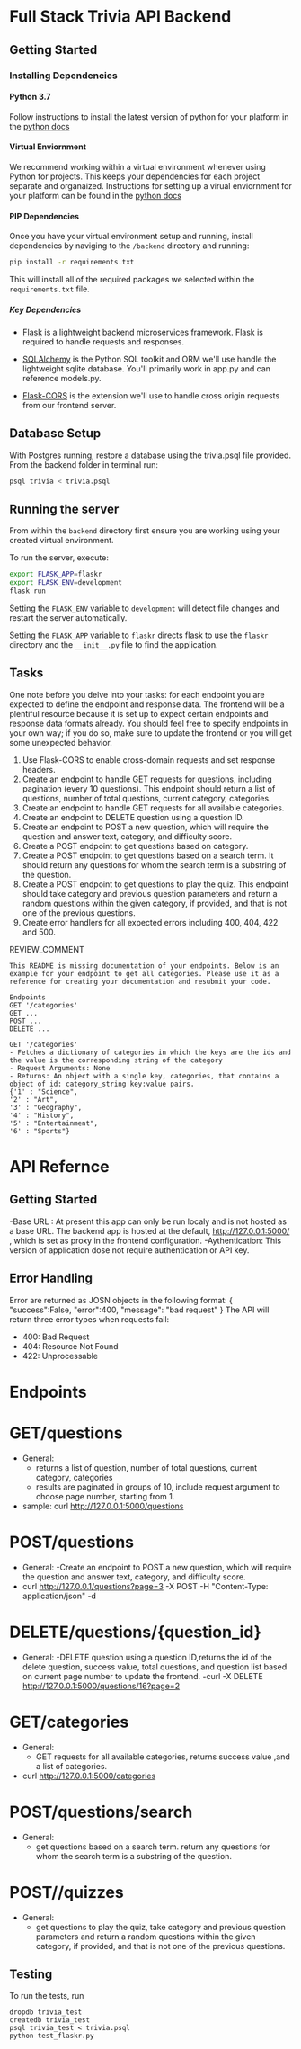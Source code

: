 # Full Stack Trivia API Backend

## Getting Started

### Installing Dependencies

#### Python 3.7

Follow instructions to install the latest version of python for your platform in the [python docs](https://docs.python.org/3/using/unix.html#getting-and-installing-the-latest-version-of-python)

#### Virtual Enviornment

We recommend working within a virtual environment whenever using Python for projects. This keeps your dependencies for each project separate and organaized. Instructions for setting up a virual enviornment for your platform can be found in the [python docs](https://packaging.python.org/guides/installing-using-pip-and-virtual-environments/)

#### PIP Dependencies

Once you have your virtual environment setup and running, install dependencies by naviging to the `/backend` directory and running:

```bash
pip install -r requirements.txt
```

This will install all of the required packages we selected within the `requirements.txt` file.

##### Key Dependencies

- [Flask](http://flask.pocoo.org/)  is a lightweight backend microservices framework. Flask is required to handle requests and responses.

- [SQLAlchemy](https://www.sqlalchemy.org/) is the Python SQL toolkit and ORM we'll use handle the lightweight sqlite database. You'll primarily work in app.py and can reference models.py. 

- [Flask-CORS](https://flask-cors.readthedocs.io/en/latest/#) is the extension we'll use to handle cross origin requests from our frontend server. 

## Database Setup
With Postgres running, restore a database using the trivia.psql file provided. From the backend folder in terminal run:
```bash
psql trivia < trivia.psql
```

## Running the server

From within the `backend` directory first ensure you are working using your created virtual environment.

To run the server, execute:

```bash
export FLASK_APP=flaskr
export FLASK_ENV=development
flask run
```

Setting the `FLASK_ENV` variable to `development` will detect file changes and restart the server automatically.

Setting the `FLASK_APP` variable to `flaskr` directs flask to use the `flaskr` directory and the `__init__.py` file to find the application. 

## Tasks

One note before you delve into your tasks: for each endpoint you are expected to define the endpoint and response data. The frontend will be a plentiful resource because it is set up to expect certain endpoints and response data formats already. You should feel free to specify endpoints in your own way; if you do so, make sure to update the frontend or you will get some unexpected behavior. 

1. Use Flask-CORS to enable cross-domain requests and set response headers. 
2. Create an endpoint to handle GET requests for questions, including pagination (every 10 questions). This endpoint should return a list of questions, number of total questions, current category, categories. 
3. Create an endpoint to handle GET requests for all available categories. 
4. Create an endpoint to DELETE question using a question ID. 
5. Create an endpoint to POST a new question, which will require the question and answer text, category, and difficulty score. 
6. Create a POST endpoint to get questions based on category. 
7. Create a POST endpoint to get questions based on a search term. It should return any questions for whom the search term is a substring of the question. 
8. Create a POST endpoint to get questions to play the quiz. This endpoint should take category and previous question parameters and return a random questions within the given category, if provided, and that is not one of the previous questions. 
9. Create error handlers for all expected errors including 400, 404, 422 and 500. 

REVIEW_COMMENT
```
This README is missing documentation of your endpoints. Below is an example for your endpoint to get all categories. Please use it as a reference for creating your documentation and resubmit your code. 

Endpoints
GET '/categories'
GET ...
POST ...
DELETE ...

GET '/categories'
- Fetches a dictionary of categories in which the keys are the ids and the value is the corresponding string of the category
- Request Arguments: None
- Returns: An object with a single key, categories, that contains a object of id: category_string key:value pairs. 
{'1' : "Science",
'2' : "Art",
'3' : "Geography",
'4' : "History",
'5' : "Entertainment",
'6' : "Sports"}

```
# API Refernce 
## Getting Started 
-Base URL : At present this app can only be run localy and is not hosted as a base URL. The backend app is hosted at the default, http://127.0.0.1:5000/ , which is set as proxy in the frontend configuration.
-Aythentication: This version of application dose not require authentication or API key.
## Error Handling 
Error are returned as JOSN objects in the following format:
{ 
"success":False,
"error":400,
"message": "bad request"
}
The API will return three error types when requests fail:
  - 400: Bad Request
  - 404: Resource Not Found 
  - 422: Unprocessable
  
# Endpoints
# GET/questions
  - General:
     - returns a list of question, number of total questions, current category, categories
     - results are paginated in groups of 10, include request argument to choose page number, starting from 1.
   - sample: curl http://127.0.0.1:5000/questions
   
# POST/questions
  - General:
    -Create an endpoint to POST a new question, which will require the question and answer text, category, and difficulty score.
  - curl http://127.0.0.1/questions?page=3 -X POST -H "Content-Type: application/json" -d 
  
# DELETE/questions/{question_id}
 - General:
   -DELETE question using a question ID,returns the id of the delete question, success value, total questions, and question list based on current page number to update the frontend.
 -curl -X DELETE http://127.0.0.1:5000/questions/16?page=2
  
# GET/categories
 - General:
   - GET requests for all available categories, returns success value ,and a list of categories.
 - curl http://127.0.0.1:5000/categories

# POST/questions/search
  - General:
    - get questions based on a search term. return any questions for whom the search term is a substring of the question.
  
# POST//quizzes
  - General:
    - get questions to play the quiz, take category and previous question parameters and return a random questions within the given category, if provided, and that is not one of the previous questions.
    

## Testing
To run the tests, run
```
dropdb trivia_test
createdb trivia_test
psql trivia_test < trivia.psql
python test_flaskr.py
```
